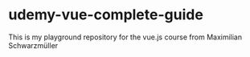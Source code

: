 # udemy-vue-complete-guide
This is my playground repository for the vue.js course from Maximilian Schwarzmüller
